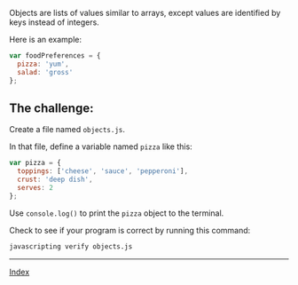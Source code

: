 Objects are lists of values similar to arrays, except values are identified by keys instead of integers.

Here is an example:

```js
var foodPreferences = {
  pizza: 'yum',
  salad: 'gross'
};
```

## The challenge:

Create a file named `objects.js`.

In that file, define a variable named `pizza` like this:

```js
var pizza = {
  toppings: ['cheese', 'sauce', 'pepperoni'],
  crust: 'deep dish',
  serves: 2
};
```

Use `console.log()` to print the `pizza` object to the terminal.

Check to see if your program is correct by running this command:

```bash
javascripting verify objects.js
```

---

[Index](#) 
